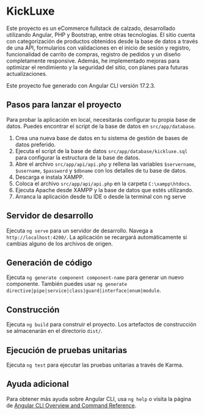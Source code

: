 # KickLuxe

Este proyecto es un eCommerce fullstack de calzado, desarrollado utilizando Angular, PHP y Bootstrap, entre otras tecnologías. El sitio cuenta con categorización de productos obtenidos desde la base de datos a través de una API, formularios con validaciones en el inicio de sesión y registro, funcionalidad de carrito de compras, registro de pedidos y un diseño completamente responsive. Además, he implementado mejoras para optimizar el rendimiento y la seguridad del sitio, con planes para futuras actualizaciones.

Este proyecto fue generado con Angular CLI versión 17.2.3.

## Pasos para lanzar el proyecto

Para probar la aplicación en local, necesitarás configurar tu propia base de datos. Puedes encontrar el script de la base de datos en `src/app/database`.

1. Crea una nueva base de datos en tu sistema de gestión de bases de datos preferido.
2. Ejecuta el script de la base de datos `src/app/database/kickluxe.sql` para configurar la estructura de la base de datos.
3. Abre el archivo `src/app/api/api.php` y rellena las variables `$servername`, `$username`, `$password` y `$dbname` con los detalles de tu base de datos.
4. Descarga e instala XAMPP.
5. Coloca el archivo `src/app/api/api.php` en la carpeta `C:\xampp\htdocs`.
6. Ejecuta Apache desde XAMPP y la base de datos que estés utilizando.
7. Arranca la aplicación desde tu IDE o desde la terminal con ng serve

## Servidor de desarrollo

Ejecuta `ng serve` para un servidor de desarrollo. Navega a `http://localhost:4200/`. La aplicación se recargará automáticamente si cambias alguno de los archivos de origen.

## Generación de código

Ejecuta `ng generate component component-name` para generar un nuevo componente. También puedes usar `ng generate directive|pipe|service|class|guard|interface|enum|module`.

## Construcción

Ejecuta `ng build` para construir el proyecto. Los artefactos de construcción se almacenarán en el directorio `dist/`.

## Ejecución de pruebas unitarias

Ejecuta `ng test` para ejecutar las pruebas unitarias a través de Karma.

## Ayuda adicional

Para obtener más ayuda sobre Angular CLI, usa `ng help` o visita la página de [Angular CLI Overview and Command Reference](https://angular.io/cli).
